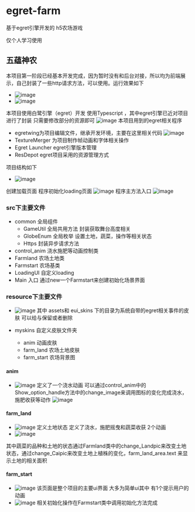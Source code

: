 # egret-farm
基于egret引擎开发的 h5农场游戏

仅个人学习使用

## 五蕴神农
本项目第一阶段已经基本开发完成，因为暂时没有和后台对接，所以均为前端展示，自己封装了一些http请求方法，可以使用。运行效果如下


- ![image](https://github.com/czkm/egret-farm/blob/master/imgloader/img1.png)
- ![image](https://github.com/czkm/egret-farm/blob/master/imgloader/img2.png)

本项目使用白鹭引擎（egret）开发 使用Typescript ，其中egret引擎已近对项目进行了封装 只需要修改部分的资源即可
![image](https://github.com/czkm/egret-farm/blob/master/imgloader/img3.png)
本项目用到的egret相关程序 
- egretwing为项目编辑文件，继承开发环境，主要在这里相关代码
![image](https://github.com/czkm/egret-farm/blob/master/imgloader/img4.png)
- TextureMerger 为项目制作帧动画和字体相关操作
- Egret Launcher egret引擎版本管理
- ResDepot egret项目采用的资源管理方式

项目结构如下
- ![image](https://github.com/czkm/egret-farm/blob/master/imgloader/img5.png)


创建加载页面  程序初始化loading页面
![image](https://github.com/czkm/egret-farm/blob/master/imgloader/img6.png)
程序主方法入口
![image](https://github.com/czkm/egret-farm/blob/master/imgloader/img7.png)
### src下主要文件
- common 全局组件
	- GameUtil 全局共用方法 封装获取舞台高度相关
	- GlobeEnum 全局枚举 设置土地，蔬菜，操作等相关状态
	- Https 封装异步请求方法
- control_anim 浇水施肥等动画控制类
- Farmland 农场土地类
- Farmstart 农场基类 
- LoadingUI 自定义loading
- Main 入口 通过new一个Farmstart来创建初始化场景界面


### resource下主要文件
- ![image](https://github.com/czkm/egret-farm/blob/master/imgloader/img8.png)
其中 assets和 eui_skins 下的目录为系统自带的egret相关事件的皮肤 可以给与保留或者删除

- myskins 自定义皮肤文件夹
	- anim 动画皮肤
	- farm_land 农场土地皮肤
	- farm_start 农场背景图


#### anim
- ![image](https://github.com/czkm/egret-farm/blob/master/imgloader/img9.png)
定义了一个浇水动画 
可以通过control_anim中的Show_option_handle方法中的change_image来调用图标的变化完成浇水，施肥收获等动作
![image](https://github.com/czkm/egret-farm/blob/master/imgloader/img10.png)

#### farm_land 
- ![image](https://github.com/czkm/egret-farm/blob/master/imgloader/img11.png)
定义土地状态 定义了浇水，施肥摇曳和蔬菜收获 2个动画
- ![image](https://github.com/czkm/egret-farm/blob/master/imgloader/img12.png)

其中蔬菜的品种和土地的状态通过Farmland类中的change_Landpic来改变土地状态，通过change_Caipic来改变土地上植株的变化，farm_land_area.text 来显示土地的相关面积
 
#### farm_start 
- ![image](https://github.com/czkm/egret-farm/blob/master/imgloader/img13.png)
该页面是整个项目的主要ui界面  大多为简单ui其中  有1个提示用户的动画
- ![image](https://github.com/czkm/egret-farm/blob/master/imgloader/img14.png)
相关初始化操作在Farmstart类中调用初始化方法完成

